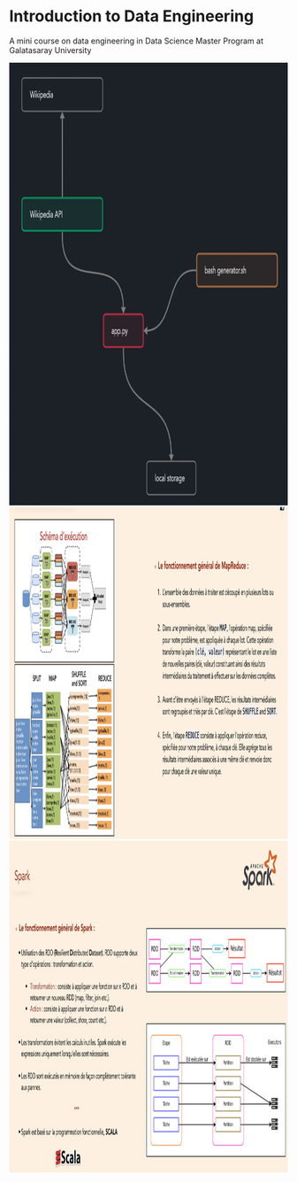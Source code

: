 # Introduction to Data Engineering
A mini course on data engineering in Data Science Master Program at Galatasaray University

<div align="center">
<img src="./content/app.png" alt="etl" height=800px/>
<img src="./content/hadoop.png" alt="etl" height=600px/>
<img src="./content/spark.png" alt="etl" height=600px/>
</div>
